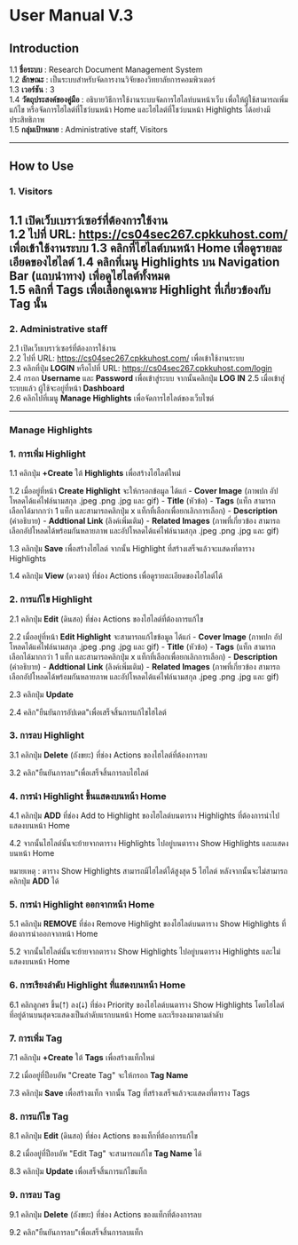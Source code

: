 # **User Manual V.3**

## **Introduction**

1.1 **ชื่อระบบ** : Research Document Management System  
1.2 **ลักษณะ** : เป็นระบบสำหรับจัดการงานวิจัยของวิทยาลัยการคอมพิวเตอร์  
1.3 **เวอร์ชัน** : 3  
1.4 **วัตถุประสงค์ของคู่มือ** : อธิบายวิธีการใช้งานระบบจัดการไฮไลท์บนหน้าเว็บ เพื่อให้ผู้ใช้สามารถเพิ่ม แก้ไข หรือจัดการไฮไลต์ที่โชว์บนหน้า Home และไฮไลต์ที่โชว์บนหน้า Highlights ได้อย่างมีประสิทธิภาพ  
1.5 **กลุ่มเป้าหมาย** : Administrative staff, Visitors

---

## **How to Use**

### **1. Visitors**

1.1 เปิดเว็บเบราว์เซอร์ที่ต้องการใช้งาน  
1.2 ไปที่ URL: <https://cs04sec267.cpkkuhost.com/> เพื่อเข้าใช้งานระบบ
1.3 คลิกที่ไฮไลต์บนหน้า Home เพื่อดูรายละเอียดของไฮไลต์
1.4 คลิกที่เมนู **Highlights** บน Navigation Bar (แถบนำทาง) เพื่อดูไฮไลต์ทั้งหมด  
1.5 คลิกที่ Tags เพื่อเลือกดูเฉพาะ Highlight ที่เกี่ยวข้องกับ Tag นั้น
---

### **2. Administrative staff**

2.1 เปิดเว็บเบราว์เซอร์ที่ต้องการใช้งาน  
2.2 ไปที่ URL: <https://cs04sec267.cpkkuhost.com/> เพื่อเข้าใช้งานระบบ  
2.3 คลิกที่ปุ่ม **LOGIN** หรือไปที่ URL: <https://cs04sec267.cpkkuhost.com/login>  
2.4 กรอก **Username** และ **Password** เพื่อเข้าสู่ระบบ จากนั้นคลิกปุ่ม **LOG IN**
2.5 เมื่อเข้าสู่ระบบแล้ว ผู้ใช้จะอยู่ที่หน้า **Dashboard**  
2.6 คลิกไปที่เมนู **Manage Highlights** เพื่อจัดการไฮไลต์ของเว็บไซต์  

---

### **Manage Highlights**

### **1. การเพิ่ม Highlight**
1.1 คลิกปุ่ม **+Create** ใต้ **Highlights** เพื่อสร้างไฮไลต์ใหม่

1.2 เมื่ออยู่ที่หน้า **Create Highlight** จะให้กรอกข้อมูล ได้แก่
    - **Cover Image** (ภาพปก อัปโหลดได้แค่ไฟล์นามสกุล .jpeg .png .jpg และ gif)
    - **Title** (หัวข้อ)
    - **Tags** (แท็ก สามารถเลือกได้มากกว่า 1 แท็ก และสามารถคลิกปุ่ม x แท็กที่เลือกเพื่อยกเลิกการเลือก)
    - **Description** (คำอธิบาย)
    - **Addtional Link** (ลิงค์เพิ่มเติม)
    - **Related Images** (ภาพที่เกี่ยวข้อง สามารถเลือกอัปโหลดได้พร้อมกันหลายภาพ และอัปโหลดได้แค่ไฟล์นามสกุล .jpeg .png .jpg และ gif)

1.3 คลิกปุ่ม **Save** เพื่อสร้างไฮไลต์ จากนั้น Highlight ที่สร้างเสร็จแล้วจะแสดงที่ตาราง Highlights

1.4 คลิกปุ่ม **View** (ดวงตา) ที่ช่อง Actions เพื่อดูรายละเอียดของไฮไลต์ได้

### **2. การแก้ไข Highlight**
2.1 คลิกปุ่ม **Edit** (ดินสอ) ที่ช่อง Actions ของไฮไลต์ที่ต้องการแก้ไข

2.2 เมื่ออยู่ที่หน้า **Edit Highlight** จะสามารถแก้ไขข้อมูล ได้แก่
    - **Cover Image** (ภาพปก อัปโหลดได้แค่ไฟล์นามสกุล .jpeg .png .jpg และ gif)
    - **Title** (หัวข้อ)
    - **Tags** (แท็ก สามารถเลือกได้มากกว่า 1 แท็ก และสามารถคลิกปุ่ม x แท็กที่เลือกเพื่อยกเลิกการเลือก)
    - **Description** (คำอธิบาย)
    - **Addtional Link** (ลิงค์เพิ่มเติม)
    - **Related Images** (ภาพที่เกี่ยวข้อง สามารถเลือกอัปโหลดได้พร้อมกันหลายภาพ และอัปโหลดได้แค่ไฟล์นามสกุล .jpeg .png .jpg และ gif)

2.3 คลิกปุ่ม **Update**

2.4 คลิก"ยืนยันการอัปเดต"เพื่อเสร็จสิ้นการแก้ไขไฮไลต์


### **3. การลบ Highlight**
3.1 คลิกปุ่ม **Delete** (ถังขยะ) ที่ช่อง Actions ของไฮไลต์ที่ต้องการลบ

3.2 คลิก"ยืนยันการลบ"เพื่อเสร็จสิ้นการลบไฮไลต์


### **4. การนำ Highlight ขึ้นแสดงบนหน้า Home**
4.1 คลิกปุ่ม **ADD** ที่ช่อง Add to Highlight ของไฮไลต์บนตาราง Highlights ที่ต้องการนำไปแสดงบนหน้า Home

4.2 จากนั้นไฮไลต์นั้นจะย้ายจากตาราง Highlights ไปอยู่บนตาราง Show Highlights และแสดงบนหน้า Home

หมายเหตุ : ตาราง Show Highlights สามารถมีไฮไลต์ได้สูงสุด 5 ไฮไลต์ หลังจากนั้นจะไม่สามารถคลิกปุ่ม **ADD** ได้


### **5. การนำ Highlight ออกจากหน้า Home**
5.1 คลิกปุ่ม **REMOVE** ที่ช่อง Remove Highlight ของไฮไลต์บนตาราง Show Highlights ที่ต้องการนำออกจากหน้า Home

5.2 จากนั้นไฮไลต์นั้นจะย้ายจากตาราง Show Highlights ไปอยู่บนตาราง Highlights และไม่แสดงบนหน้า Home


### **6. การเรียงลำดับ Highlight ที่แสดงบนหน้า Home**
6.1 คลิกลูกศร ขึ้น(⭡) ลง(⭣) ที่ช่อง Priority ของไฮไลต์บนตาราง Show Highlights โดยไฮไลต์ที่อยู่ด้านบนสุดจะแสดงเป็นลำดับแรกบนหน้า Home และเรียงลงมาตามลำดับ


### **7. การเพิ่ม Tag**
7.1 คลิกปุ่ม **+Create** ใต้ **Tags** เพื่อสร้างแท็กใหม่

7.2 เมื่ออยู่ที่ป็อบอัพ "Create Tag" จะให้กรอก **Tag Name**

7.3 คลิกปุ่ม **Save** เพื่อสร้างแท็ก จากนั้น Tag ที่สร้างเสร็จแล้วจะแสดงที่ตาราง Tags


### **8. การแก้ไข Tag**
8.1 คลิกปุ่ม **Edit** (ดินสอ) ที่ช่อง Actions ของแท็กที่ต้องการแก้ไข

8.2 เมื่ออยู่ที่ป็อบอัพ "Edit Tag" จะสามารถแก้ไข **Tag Name** ได้

8.3 คลิกปุ่ม **Update** เพื่อเสร็จสิ้นการแก้ไขแท็ก


### **9. การลบ Tag**
9.1 คลิกปุ่ม **Delete** (ถังขยะ) ที่ช่อง Actions ของแท็กที่ต้องการลบ

9.2 คลิก"ยืนยันการลบ"เพื่อเสร็จสิ้นการลบแท็ก




<!-- ![หน้า home](../img/home_visitor.png) -->

<!-- ### **1. Show Highlights (แสดงรายการไฮไลท์ที่แสดงบนหน้า Home)**

1.1 คลิก **Dropdown Show entries** เพื่อเลือกจำนวนรายการที่แสดงบนตารางหน้านี้  
1.2 คลิกปุ่มลูกศรขึ้นลงในช่อง **Priority** เพื่อเรียงลำดับการแสดงไฮไลต์บนหน้า Home โดยไฮไลต์ที่อยู่ด้านบนสุดจะแสดงเป็นรายการแรก  
1.3 คลิกปุ่ม **View** (ดวงตา) ที่ช่อง Actions เพื่อดูรายละเอียดของไฮไลต์  
1.4 คลิกปุ่ม **Edit** (ดินสอ) ที่ช่อง Actions เพื่อแก้ไขไฮไลต์  
1.5 คลิกปุ่ม **Delete** (ถังขยะ) ที่ช่อง Actions เพื่อลบไฮไลต์  
1.6 คลิกปุ่ม **REMOVE** ที่ช่อง Remove Highlight เพื่อนำไฮไลต์ออกจากตาราง **Show Highlights** จากนั้นไฮไลต์จะไปปรากฎบนตาราง **Highlights** และไม่แสดงบนหน้า Home  

---

### **2. Highlights (แสดงรายการไฮไลต์ที่มีในระบบ แต่ไม่ได้แสดงบนหน้า Home)**

2.1 คลิกปุ่ม **+Create** ใต้ **Highlights** เพื่อสร้างไฮไลต์ใหม่  
2.2 เมื่ออยู่ที่หน้า **Create Highlight** จะให้กรอกข้อมูล ได้แก่ 
    - **Cover Image** (ภาพปก)
    - **Title** (หัวข้อ)
    - **Tags** (หมวดหมู่)
    - **Description** (คำอธิบาย)
    - **Addtional Link** (ลิงค์เพิ่มเติม)
    - **Related Images** (ภาพที่เกี่ยวข้อง สามารถเลือกอัปโหลดได้พร้อมกันหลายภาพ และอัปโหลดได้แค่ไฟล์นามสกุล .png .jpg) 
    จากนั้นกดปุ่ม **Save** เพื่อสร้างไฮไลต์  
2.3 คลิก **Dropdown Show entries** เพื่อเลือกจำนวนรายการที่แสดงบนตารางหน้านี้  
2.4 คลิกปุ่ม **View** (ดวงตา) ที่ช่อง Actions เพื่อดูรายละเอียดของไฮไลต์  
2.5 คลิกปุ่ม **Edit** (ดินสอ) ที่ช่อง Actions เพื่อแก้ไขไฮไลต์  
2.6 คลิกปุ่ม **Delete** (ถังขยะ) ที่ช่อง Actions เพื่อลบไฮไลต์  
2.7 คลิกปุ่ม **ADD** ที่ช่อง Add to Highlight เพื่อเพิ่มไฮไลต์ลงบนตาราง **Show Highlights** จากนั้นไฮไลต์จะไปปรากฎบนตาราง **Show Highlights** และไฮไลต์ที่เพิ่มจะแสดงบนหน้า Home แต่ถ้าบนตาราง **Show Highlights** มีรายการไฮไลต์ครบ 5 รายการแล้ว จะไม่สามารถกดปุ่ม **ADD** ได้  

---


### **3. Tags (แสดงรายการหมวดหมู่ของ Highlight)**

3.1 คลิกปุ่ม **+Create** ใต้ **Tags** เพื่อสร้างแท็กใหม่
3.2 เมื่ออยู่ที่ **Popup Create Tag** จะให้กรอก **Tag Name** (ชื่อแท็ก) จากนั้นกดปุ่ม **Save** เพื่อสร้างแท็ก  
3.3 คลิก **Dropdown Show entries** เพื่อเลือกจำนวนรายการที่แสดงบนตารางหน้านี้  
3.4 คลิกปุ่ม **Edit** (ดินสอ) ที่ช่อง Actions เพื่อแก้ไขแท็ก  
3.5 คลิกปุ่ม **Delete** (ถังขยะ) ที่ช่อง Actions เพื่อลบแท็ก  

--- -->
